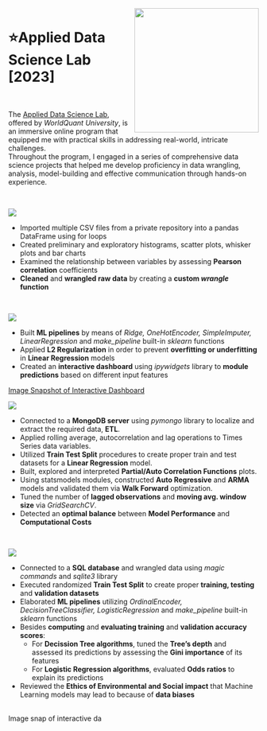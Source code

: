 <img align="right" src="https://upload.wikimedia.org/wikipedia/commons/7/72/WQU_logo_color.png" width="250">


# ⭐Applied Data Science Lab [2023]
<br>

The [Applied Data Science Lab](https://www.wqu.edu/programs/applied-ds-lab/), offered by *WorldQuant University*, is an immersive online program that equipped me with practical skills in addressing real-world, intricate challenges. <br> Throughout the program, I engaged in a series of comprehensive data science projects that helped me develop proficiency in data wrangling, analysis, model-building and effective communication through hands-on experience.

<br>

![](https://img.shields.io/badge/Project%201-Housing%20in%20Mexico-blue?style=for-the-badge)

   + Imported multiple CSV files from a private repository into a pandas DataFrame using for loops
   + Created preliminary and exploratory histograms, scatter plots, whisker plots and bar charts
   + Examined the relationship between variables by assessing **Pearson correlation** coefficients  
   + **Cleaned** and **wrangled raw data** by creating a **custom *wrangle* function**  
<br> 

![](https://img.shields.io/badge/Project%202-Apartment%20Sales%20in%20Buenos%20Aires-orange?style=for-the-badge)

   + Built **ML pipelines** by means of *Ridge, OneHotEncoder, SimpleImputer, LinearRegression* and *make_pipeline* built-in *sklearn* functions
   + Applied **L2 Regularization** in order to prevent **overfitting or underfitting** in **Linear Regression** models
   + Created an **interactive dashboard** using *ipywidgets* library to **module predictions** based on different input features

[Image Snapshot of Interactive Dashboard](https://drive.google.com/file/d/1K9q6zKppEBKqwGn_94DTVjOfQIrdlxVC/view?usp=drive_link)
<br> 

![](https://img.shields.io/badge/Project%203-Air%20Quality%20in%20Nairobi-black?style=for-the-badge)

   + Connected to a **MongoDB server** using *pymongo* library to localize and extract the required data, **ETL**.
   + Applied rolling average, autocorrelation and lag operations to Times Series data variables.
   + Utilized **Train Test Split** procedures to create proper train and test datasets for a **Linear Regression** model.
   + Built, explored and interpreted **Partial/Auto Correlation Functions** plots.
   + Using statsmodels modules, constructed **Auto Regressive** and **ARMA** models and validated them via **Walk Forward** optimization.
   + Tuned the number of **lagged observations** and **moving avg. window size** via *GridSearchCV*.
   + Detected an **optimal balance** between **Model Performance** and **Computational Costs**
<br>

![](https://img.shields.io/badge/Project%204-Earthquake%20Damage%20in%20Nepal-red?style=for-the-badge)

   + Connected to a **SQL database** and wrangled data using *magic commands* and *sqlite3* library
   + Executed randomized **Train Test Split** to create proper **training, testing** and **validation datasets**
   + Elaborated **ML pipelines** utilizing *OrdinalEncoder, DecisionTreeClassifier, LogisticRegression* and *make_pipeline* built-in *sklearn* functions
   + Besides **computing** and **evaluating training** and **validation accuracy scores**:
       + For **Decission Tree algorithms**, tuned the **Tree’s depth** and assessed its predictions by assessing the **Gini importance** of its features
	   + For **Logistic Regression algorithms**, evaluated **Odds ratios** to explain its predictions
   + Reviewed the **Ethics of Environmental and Social impact** that Machine Learning models may lead to because of **data biases**
<br>
Image snap of interactive da

